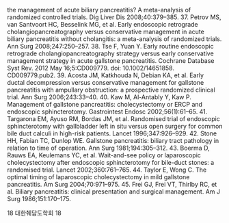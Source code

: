 the management of acute biliary pancreatitis? A meta-analysis of randomized controlled trials. Dig Liver Dis 2008;40:379–385.
37. Petrov MS, van Santvoort HC, Besselink MG, et al. Early endoscopic retrograde cholangiopancreatography versus conservative management in acute biliary pancreatitis without cholangitis: a meta-analysis of randomized trials. Ann Surg 2008;247:250–257.
38. Tse F, Yuan Y. Early routine endoscopic retrograde cholangiopancreatography strategy versus early conservative management strategy in acute gallstone pancreatitis. Cochrane Database Syst Rev. 2012 May 16;5:CD009779. doi: 10.1002/14651858. CD009779.pub2.
39. Acosta JM, Katkhouda N, Debian KA, et al. Early ductal decompression versus conservative management for gallstone pancreatitis with ampullary obstruction: a prospective randomized clinical trial. Ann Surg 2006;243:33–40.
40. Kaw M, Al-Antably Y, Kaw P. Management of gallstone pancreatitis: cholecystectomy or ERCP and endoscopic sphincterotomy. Gastrointest Endosc 2002;56(1):61–65.
41. Targarona EM, Ayuso RM, Bordas JM, et al. Randomised trial of endoscopic sphincterotomy with gallbladder left in situ versus open surgery for common bile duct calculi in high-risk patients. Lancet 1996;347:926–929.
42. Stone HH, Fabian TC, Dunlop WE. Gallstone pancreatitis: biliary tract pathology in relation to time of operation. Ann Surg 1981;194:305–312.
43. Boerma D, Rauws EA, Keulemans YC, et al. Wait-and-see policy or laparoscopic cholecystectomy after endoscopic sphincterotomy for bile-duct stones: a randomised trial. Lancet 2002;360:761–765.
44. Taylor E, Wong C. The optimal timing of laparoscopic cholecystectomy in mild gallstone pancreatitis. Am Surg 2004;70:971–975.
45. Frei GJ, Frei VT, Thirlby RC, et al. Biliary pancreatitis: clinical presentation and surgical management. Am J Surg 1986;151:170–175.

18 대한췌담도학회
<PAGE>18